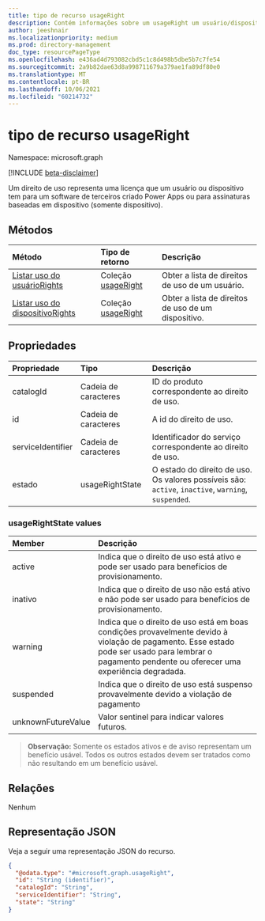 ```yaml
---
title: tipo de recurso usageRight
description: Contém informações sobre um usageRight um usuário/dispositivo atribuído
author: jeeshnair
ms.localizationpriority: medium
ms.prod: directory-management
doc_type: resourcePageType
ms.openlocfilehash: e436ad4d793082cbd5c1c8d498b5dbe5b7c7fe54
ms.sourcegitcommit: 2a9b82dae63d8a998711679a379ae1fa89df80e0
ms.translationtype: MT
ms.contentlocale: pt-BR
ms.lasthandoff: 10/06/2021
ms.locfileid: "60214732"
---
```

# <a name="usageright-resource-type"></a>tipo de recurso usageRight

Namespace: microsoft.graph

[!INCLUDE [beta-disclaimer](../../includes/beta-disclaimer.md)]

Um direito de uso representa uma licença que um usuário ou dispositivo tem para um software de terceiros criado Power Apps ou para assinaturas baseadas em dispositivo (somente dispositivo).

## <a name="methods"></a>Métodos

|Método|Tipo de retorno|Descrição|
|:---|:---|:---|
|[Listar uso do usuárioRights](../api/user-list-usagerights.md)|Coleção [usageRight](../resources/usageright.md)|Obter a lista de direitos de uso de um usuário.|
|[Listar uso do dispositivoRights](../api/device-list-usagerights.md)|Coleção [usageRight](../resources/usageright.md)|Obter a lista de direitos de uso de um dispositivo.|

## <a name="properties"></a>Propriedades

|Propriedade|Tipo|Descrição|
|:---|:---|:---|
|catalogId|Cadeia de caracteres|ID do produto correspondente ao direito de uso.|
|id|Cadeia de caracteres|A id do direito de uso.|
|serviceIdentifier|Cadeia de caracteres|Identificador do serviço correspondente ao direito de uso.|
|estado|usageRightState|O estado do direito de uso. Os valores possíveis são: `active`, `inactive`, `warning`, `suspended`.|

### <a name="usagerightstate-values"></a>usageRightState values 

| Member             |  Descrição               |
| :----------------- |  :------------------------ |
|active              | Indica que o direito de uso está ativo e pode ser usado para benefícios de provisionamento.|
|inativo                | Indica que o direito de uso não está ativo e não pode ser usado para benefícios de provisionamento.|
|warning                | Indica que o direito de uso está em boas condições provavelmente devido à violação de pagamento. Esse estado pode ser usado para lembrar o pagamento pendente ou oferecer uma experiência degradada.|
|suspended                | Indica que o direito de uso está suspenso provavelmente devido a violação de pagamento|
|unknownFutureValue      | Valor sentinel para indicar valores futuros. |

>**Observação:** Somente os estados ativos e de aviso representam um benefício usável. Todos os outros estados devem ser tratados como não resultando em um benefício usável.



## <a name="relationships"></a>Relações

Nenhum

## <a name="json-representation"></a>Representação JSON

Veja a seguir uma representação JSON do recurso.
<!-- {
  "blockType": "resource",
  "keyProperty": "id",
  "@odata.type": "microsoft.graph.usageRight",
  "openType": false
}
-->
``` json
{
  "@odata.type": "#microsoft.graph.usageRight",
  "id": "String (identifier)",
  "catalogId": "String",
  "serviceIdentifier": "String",
  "state": "String"
}
```

